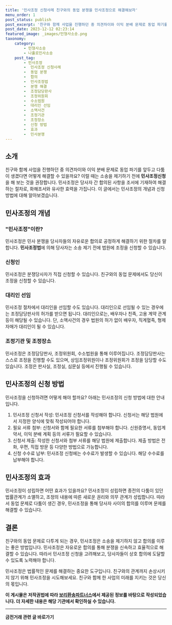 ```yaml
---
title: '민사조정 신청사례 친구와의 동업 분쟁을 민사조정으로 해결해보자'
menu_order: 1
post_status: publish
post_excerpt: '친구와 함께 사업을 진행하던 중 의견차이와 이익 분배 문제로 동업 파기를 앞두고 다툼이 생겼다면 어떻게 해결할 수 있을까요  이럴 때는 소송을 제기하기 전에   민사조정신청  을 해 보는 것을 권장합니다. 민사조정은 당사자 간 합의된 사항을 조서에 기재하여 해결하는 절차로, 화해조서와 유사한 효력을 가집니다. 이 글에서는 민사조정의 개념과 신청 방법에 대해 알아보겠습니다.'
post_date: 2023-12-12 02:23:14
featured_image: _images/민형사소송.png
taxonomy:
    category:
        - 민형사소송
        - 나홀로민사소송
    post_tag:
        - 민사조정
        -  민사조정 신청사례
        -  동업 분쟁
        -  합의
        -  민사조정법
        -  분쟁 해결
        -  조정담당판사
        -  조정위원회
        -  수소법원
        -  대리인 선임
        -  소액사건
        -  조정기관
        -  조정장소
        -  신청 방법
        -  효과
        -  민사분쟁
---
```



## 소개

친구와 함께 사업을 진행하던 중 의견차이와 이익 분배 문제로 동업 파기를 앞두고 다툼이 생겼다면 어떻게 해결할 수 있을까요? 이럴 때는 소송을 제기하기 전에 **민사조정신청**을 해 보는 것을 권장합니다. 민사조정은 당사자 간 합의된 사항을 조서에 기재하여 해결하는 절차로, 화해조서와 유사한 효력을 가집니다. 이 글에서는 민사조정의 개념과 신청 방법에 대해 알아보겠습니다.

## 민사조정의 개념

### "민사조정"이란?

민사조정은 민사 분쟁을 당사자들의 자유로운 합의로 공정하게 해결하기 위한 절차를 말합니다. **민사조정법**에 의해 당사자는 소송 제기 전에 법원에 조정을 신청할 수 있습니다.

### 신청인

민사조정은 분쟁당사자가 직접 신청할 수 있습니다. 친구와의 동업 문제에서도 당신이 조정을 신청할 수 있습니다.

### 대리인 선임

민사조정 절차에서 대리인을 선임할 수도 있습니다. 대리인으로 선임될 수 있는 경우에는 조정담당판사의 허가를 받으면 됩니다. 대리인으로는, 배우자나 친족, 고용 계약 관계 등이 해당될 수 있습니다. 단, 소액사건의 경우 법원의 허가 없이 배우자, 직계혈족, 형제자매가 대리인이 될 수 있습니다.

### 조정기관 및 조정장소

민사조정은 조정담당판사, 조정위원회, 수소법원을 통해 이루어집니다. 조정담당판사는 스스로 조정을 진행할 수도 있으며, 상임조정위원이나 조정위원회가 조정을 담당할 수도 있습니다. 조정은 판사실, 조정실, 심문실 등에서 진행될 수 있습니다.

## 민사조정의 신청 방법

민사조정을 신청하려면 어떻게 해야 할까요? 아래는 민사조정의 신청 방법에 대한 안내입니다.

1. 민사조정 신청서 작성: 민사조정 신청서를 작성해야 합니다. 신청서는 해당 법원에서 지정한 양식에 맞춰 작성되어야 합니다.
2. 필요 서류 첨부: 신청서와 함께 필요한 서류를 첨부해야 합니다. 신원증명서, 동업계약서, 이익 분배 계획 등의 서류가 필요할 수 있습니다.
3. 신청서 제출: 작성한 신청서와 첨부 서류를 해당 법원에 제출합니다. 제출 방법은 전화, 우편, 직접 방문 등 다양한 방법으로 가능합니다.
4. 신청 수수료 납부: 민사조정 신청에는 수수료가 발생할 수 있습니다. 해당 수수료를 납부해야 합니다.

## 민사조정의 효과

민사조정이 성립하면 어떤 효과가 있을까요? 민사조정이 성립하면 종전의 다툼이 있던 법률관계가 소멸하고, 조정의 내용에 따른 새로운 권리와 의무 관계가 성립합니다. 따라서 동업 문제로 다툼이 생긴 경우, 민사조정을 통해 당사자 사이의 합의를 이루며 문제를 해결할 수 있습니다.

## 결론

친구와의 동업 문제로 다투게 되는 경우, 민사조정은 소송을 제기하지 않고 합의를 이루는 좋은 방법입니다. 민사조정은 자유로운 합의를 통해 분쟁을 신속하고 효율적으로 해결할 수 있습니다. 따라서 민사조정 신청을 고려해보고, 당사자들이 상호 합의에 도달할 수 있도록 노력해야 합니다.

민사조정은 법률적인 문제를 해결하는 중요한 도구입니다. 친구와의 관계까지 손상시키지 않기 위해 민사조정을 시도해보세요. 친구와 함께 한 사업의 미래를 지키는 것은 당신의 몫입니다.

**이 게시물은 저작권법에 따라 [보리환송파트너스](https://www.borihws.com)에서 제공된 정보를 바탕으로 작성되었습니다. 더 자세한 내용은 해당 기관에서 확인하실 수 있습니다.**
<!-- wp:separator -->
<hr class="wp-block-separator has-alpha-channel-opacity"/>
<!-- /wp:separator -->

<!-- wp:group {"backgroundColor":"base","layout":{"type":"constrained"}} -->
<div class="wp-block-group has-base-background-color has-background"><!-- wp:paragraph {"align":"center","fontSize":"medium"} -->
<p class="has-text-align-center has-large-font-size"><strong>금전거래 관련 글 바로가기</strong></p>
<!-- /wp:paragraph -->


<!-- wp:latest-posts
{"categories":[{"id":13538,"count":19,"description":"","link":"https://uknowlaw.com/category/%ea%b8%88%ec%a0%84%ea%b1%b0%eb%9e%98/","name":"금전거래","slug":"금전거래","taxonomy":"category","parent":0,"meta":[],"_links":{"self":[{"href":"https://uknowlaw.com/wp-json/wp/v2/categories/13538"}],"collection":[{"href":"https://uknowlaw.com/wp-json/wp/v2/categories"}],"about":[{"href":"https://uknowlaw.com/wp-json/wp/v2/taxonomies/category"}],"wp:post_type":[{"href":"https://uknowlaw.com/wp-json/wp/v2/posts?categories=13538"}],"curies":[{"name":"wp","href":"https://api.w.org/{rel}","templated":true}]}}],"postsToShow":100,"excerptLength":28,"postLayout":"grid","columns":2,"featuredImageAlign":"left","featuredImageSizeSlug":"large","fontSize":"small"} /--></div>
<!-- /wp:group -->